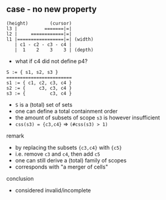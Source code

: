 
<!-- ======================================================================= -->
## case - no new property

```
(height)        (cursor)
l3 |          =======|=|
l2 |     ============|=|
l1 |=================|=| (width)
   | c1 - c2 - c3 - c4 |
   |  1    2    3    3 | (depth)
```

* what if c4 did not define p4?

```
S := { s1, s2, s3 }
========================
s1 := { c1, c2, c3, c4 }
s2 := {     c3, c3, c4 }
s3 := {         c3, c4 }
```

* `S` is a (total) set of sets
* one can define a total containment order
* the amount of subsets of scope `s3` is however insufficient
* `css(s3) = {c3,c4}` => `(#css(s3) > 1)`

remark

* by replacing the subsets `{c3,c4}` with `{c5}`
* i.e. remove `c3` and `c4`, then add `c5`
* one can still derive a (total) family of scopes
* corresponds with "a merger of cells"

conclusion

* considered invalid/incomplete
